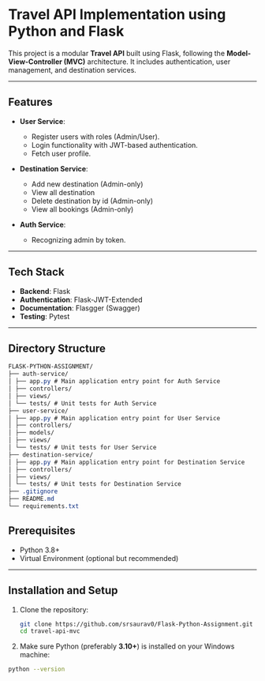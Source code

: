 # Travel API Implementation using Python and Flask

This project is a modular **Travel API** built using Flask, following the **Model-View-Controller (MVC)** architecture. It includes authentication, user management, and destination services.

---

## Features

- **User Service**:
  - Register users with roles (Admin/User).
  - Login functionality with JWT-based authentication.
  - Fetch user profile.

- **Destination Service**:
  - Add new destination (Admin-only)
  - View all destination
  - Delete destination by id (Admin-only)
  - View all bookings (Admin-only)

- **Auth Service**:
  - Recognizing admin by token.

---

## Tech Stack

- **Backend**: Flask
- **Authentication**: Flask-JWT-Extended
- **Documentation**: Flasgger (Swagger)
- **Testing**: Pytest

---

## Directory Structure

``` CSS
FLASK-PYTHON-ASSIGNMENT/ 
├── auth-service/ 
│ ├── app.py # Main application entry point for Auth Service 
│ ├── controllers/ 
│ ├── views/ 
│ └── tests/ # Unit tests for Auth Service 
├── user-service/ 
│ ├── app.py # Main application entry point for User Service 
│ ├── controllers/ 
│ ├── models/ 
│ ├── views/ 
│ └── tests/ # Unit tests for User Service 
├── destination-service/ 
│ ├── app.py # Main application entry point for Destination Service 
│ ├── controllers/ 
│ ├── views/ 
│ └── tests/ # Unit tests for Destination Service 
├── .gitignore 
├── README.md 
└── requirements.txt
```

## Prerequisites

- Python 3.8+
- Virtual Environment (optional but recommended)

---

## Installation and Setup

1. Clone the repository:
   ```bash
   git clone https://github.com/srsaurav0/Flask-Python-Assignment.git
   cd travel-api-mvc
   ```

 2. Make sure Python (preferably **3.10+**) is installed on your Windows machine:
   ```bash
   python --version
   ```  